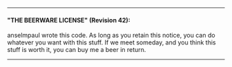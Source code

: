 
 ------------------------------------------------------------
 #### "THE BEERWARE LICENSE" (Revision 42):
 
 anselmpaul wrote this code. As long as you retain this
 notice, you can do whatever you want with this stuff. If we
 meet someday, and you think this stuff is worth it, you can
 buy me a beer in return.
 
 ------------------------------------------------------------
 
